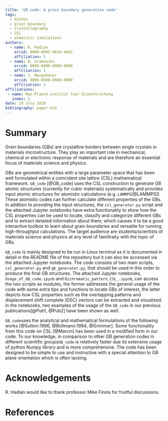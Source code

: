 ```yaml
---
title: 'GB_code: A grain boundary generation code'
tags:
  - Python
  - grain boundary
  - crystallography
  - CSL
  - atomistic simulations
authors:
  - name: R. Hadian
    orcid: 0000-0002-9616-4602
    affiliation: 1
  - name: B. Grabowski
    orcid: 0000-0000-0000-0000
    affiliation: 1
  - name: J. Neugebauer
    orcid: 0000-0000-0000-0000
    affiliation: 1
affiliations:
 - name: Max-Planck-institut fuer Eisenforschung
   index: 1
date: 19 July 2018 
bibliography: paper.bib
---
```


# Summary

Grain boundaries (GBs) are crystalline borders between single crystals in materials microstructure. They play an important 
role in mechanical, chemical or electronic response of materials and are therefore an essential focus of materials science
and physics.

GBs are geometrical entities with a large parameter space that has been well formulated within a coincident site lattice (CSL) mathematical framework. ``GB_code`` [@GB_code] uses the CSL construction to generate GB atomic structures (currently for cubic materials) systematically and provides input atomic structures for atomistic calculations (e.g. ``LAMMPS``[@LAMMPS]). These atomistic codes can further calculate different properties of the GBs. In addition to providing the input structures, the ``csl_generator.py`` script and
the attached Jupyter notebooks have extra functionality to show how the CSL properties can be used to locate, classify and categorize 
different GBs and to extract detailed information about them; which causes it to be a good interactive toolbox to learn 
about grain boundaries and versatile for running high-throughput calculations. The target audience are students/scientists of materials science and physics at any level of familiraity with the topic of GBs. 

``GB_code`` is mainly designed to be run in Linux terminal as it is documented in detail in the README file of the repository
but it can also be accessed via the attached Jupyter notebooks. The code consists of two main scripts, ``csl_generator.py`` and ``gb_generator.py``, that should be used in this order to produce the final GB structures. The attached Jupyter notebooks, ``Usage_of_GB_code.ipynb`` and ``Dichromatic_pattern_CSL_.ipynb``, can access the two scripts as modules, the former addresses the
general usage of the code with some extra tips and functions to locate GBs of interest, the latter depicts how CSL properties such 
as the overlapping patterns and displacement shift complete (DSC) vectors can be extracted and visualized. In the notebooks, two examples of the usage of the ``GB_code`` in our previous publications[@Pub1, @Pub2] have been 
shown as well.

``GB_code``uses the analytical and mathematical formulations of the following works [@Sutton:1996, @Bollmann:1984, @Grimmer]. Some functionality from this code on CSL [@Marcin] has been used in a modified form in our code. To our knowledge, in comparison to other GB generation codes in different scientific groups``GB_code`` is relatively faster due its extensive usage of python Numpy library
and is more comprehensive. The code has been designed to be simple to use and instructive with a special 
attention to GB plane orientation which is often lacking. 


# Acknowledgements

R. Hadian would like to thank professor Mike Finnis for fruitful discussions.


# References
